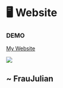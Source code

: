 # 🖥️ Website


### DEMO

<a href="https://fraujulian.xyz/" class="contact-link">My Website</a>

<img src="https://media.discordapp.net/attachments/1170393889484574750/1182437719419388004/image.png?ex=6584b1f0&is=65723cf0&hm=31d554f96d7fd72e363a70f1f8c5330360b0224348fb4a8d9232fec632d3bf59&=&format=webp&quality=lossless&width=362&height=473" />

## ~ FrauJulian
